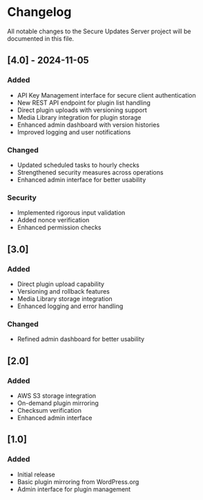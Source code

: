 # Changelog

All notable changes to the Secure Updates Server project will be documented in this file.

## [4.0] - 2024-11-05

### Added
- API Key Management interface for secure client authentication
- New REST API endpoint for plugin list handling
- Direct plugin uploads with versioning support
- Media Library integration for plugin storage
- Enhanced admin dashboard with version histories
- Improved logging and user notifications

### Changed
- Updated scheduled tasks to hourly checks
- Strengthened security measures across operations
- Enhanced admin interface for better usability

### Security
- Implemented rigorous input validation
- Added nonce verification
- Enhanced permission checks

## [3.0]

### Added
- Direct plugin upload capability
- Versioning and rollback features
- Media Library storage integration
- Enhanced logging and error handling

### Changed
- Refined admin dashboard for better usability

## [2.0]

### Added
- AWS S3 storage integration
- On-demand plugin mirroring
- Checksum verification
- Enhanced admin interface

## [1.0]

### Added
- Initial release
- Basic plugin mirroring from WordPress.org
- Admin interface for plugin management